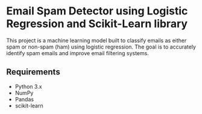 # Email Spam Detector using Logistic Regression and Scikit-Learn library

This project is a machine learning model built to classify emails as either spam or non-spam (ham) using logistic regression. The goal is to accurately identify spam emails and improve email filtering systems.


## Requirements

- Python 3.x
- NumPy
- Pandas
- scikit-learn
